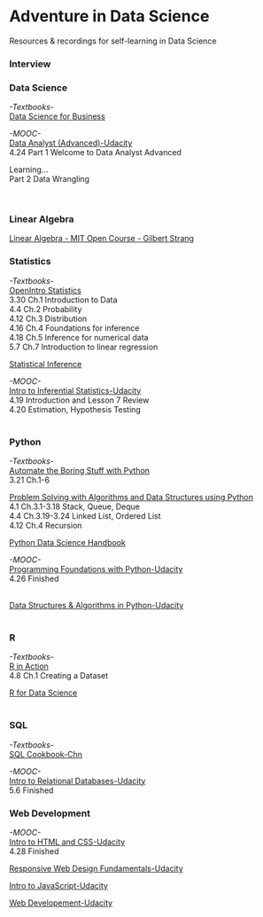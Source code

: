 # Adventure in Data Science
Resources & recordings for self-learning in Data Science 

### Interview


### Data Science 
*-Textbooks-* <br>
[Data Science for Business](http://www.data-science-for-biz.com/DSB/Home.html)<br>

*-MOOC-* <br>
[Data Analyst (Advanced)-Udacity](https://classroom.udacity.com/nanodegrees/nd002-cn-advanced/syllabus/core-curriculum) <br>
4.24 Part 1 Welcome to Data Analyst Advanced <br>

Learning...<br>
Part 2 Data Wrangling <br>

<br>

### Linear Algebra
[Linear Algebra - MIT Open Course - Gilbert Strang](https://www.youtube.com/playlist?list=PLE7DDD91010BC51F8)<br>


### Statistics 
*-Textbooks-* <br>
[OpenIntro Statistics](https://www.openintro.org/download.php?file=os3_tablet&referrer=/stat/textbook.php) <br>
3.30 Ch.1 Introduction to Data <br>
4.4 Ch.2 Probability <br>
4.12 Ch.3 Distribution <br>
4.16 Ch.4 Foundations for inference <br>
4.18 Ch.5 Inference for numerical data <br>
5.7 Ch.7 Introduction to linear regression <br>

[Statistical Inference](https://fsalamri.files.wordpress.com/2015/02/casella_berger_statistical_inference1.pdf) <br>

*-MOOC-* <br>
[Intro to Inferential Statistics-Udacity](https://cn.udacity.com/course/intro-to-inferential-statistics--ud201)<br>
4.19 Introduction and Lesson 7 Review <br>
4.20 Estimation, Hypothesis Testing <br>
<br>

### Python
*-Textbooks-* <br>
[Automate the Boring Stuff with Python](https://automatetheboringstuff.com/) <br>
3.21 Ch.1-6 <br>

[Problem Solving with Algorithms and Data Structures using Python](https://interactivepython.org/runestone/static/pythonds/index.html) <br>
4.1 Ch.3.1-3.18 Stack, Queue, Deque <br>
4.4 Ch.3.19-3.24 Linked List, Ordered List <br>
4.12 Ch.4 Recursion <br>

[Python Data Science Handbook](https://jakevdp.github.io/PythonDataScienceHandbook/) <br>

*-MOOC-* <br>
[Programming Foundations with Python-Udacity](https://classroom.udacity.com/courses/ud036) <br>
4.26 Finished <br>
<br>

[Data Structures & Algorithms in Python-Udacity](https://classroom.udacity.com/courses/ud513) <br>
<br>

### R
*-Textbooks-* <br>
[R in Action](https://www.manning.com/books/r-in-action-second-edition?a_bid=5c2b1e1d&a_aid=RiA2ed) <br>
4.8 Ch.1 Creating a Dataset <br>

[R for Data Science](http://r4ds.had.co.nz/) <br>
<br>

### SQL
*-Textbooks-*  <br>
[SQL Cookbook-Chn](http://vdisk.weibo.com/s/al6dG90GHcosB?category_id=0...ref)  <br>

*-MOOC-* <br>
[Intro to Relational Databases-Udacity](https://classroom.udacity.com/courses/ud197) <br>
5.6 Finished <br>

### Web Development
*-MOOC-* <br>
[Intro to HTML and CSS-Udacity](https://classroom.udacity.com/courses/ud001)<br>
4.28 Finished<br>

[Responsive Web Design Fundamentals-Udacity](https://classroom.udacity.com/courses/ud893)<br>

[Intro to JavaScript-Udacity](https://classroom.udacity.com/courses/ud803)<br>

[Web Developement-Udacity](https://classroom.udacity.com/courses/cs253) <br>

